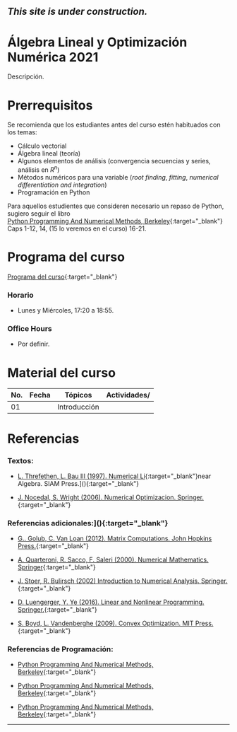 ## *This site is under construction.*

# Álgebra Lineal y Optimización Numérica 2021

Descripción.


# Prerrequisitos

Se recomienda que los estudiantes antes del curso estén habituados con los temas:
* Cálculo vectorial
* Álgebra lineal (teoría)
* Algunos elementos de análisis (convergencia secuencias y series, análisis en $R^n$)
* Métodos numéricos para una variable (*root finding*, *fitting*, *numerical differentiation and integration*)
* Programación en Python

Para aquellos estudientes que consideren necesario un repaso de Python, sugiero seguir el libro <br/>
[Python Programming And Numerical Methods, Berkeley](https://pythonnumericalmethods.berkeley.edu/notebooks/Index.html){:target="_blank"} <br/>
Caps 1-12, 14, (15 lo veremos en el curso) 16-21.

# Programa del curso
<div id='id-programa'/>

[Programa del curso](programa/Programa-opt2021.pdf){:target="_blank"}

### Horario
<div id='id-horario'/>

* Lunes y Miércoles, 17:20 a 18:55.

### Office Hours
<div id='id-office'/>

* Por definir.


# Material del curso
<div id='id-material'/>

  **No.**  | **Fecha**    | **Tópicos**                                                                    | **Actividades**/
  -------- | ------------ | ------------------------------------------------------------------------------ |  -------------------------------------
  01       |              | Introducción                                                                   | 
  

# Referencias
<div id='id-ref'/>

### Textos:

* [L. Threfethen, L. Bau III (1997). Numerical Li](){:target="_blank"}near Algebra. SIAM Press.](){:target="_blank"}

* [J. Nocedal, S. Wright (2006). Numerical Optimizacion. Springer.](){:target="_blank"}

### Referencias adicionales:](){:target="_blank"}

* [G.. Golub, C. Van Loan (2012). Matrix Computations. John Hopkins Press.](){:target="_blank"}

* [A. Quarteroni, R. Sacco, F. Saleri (2000). Numerical Mathematics. Springer](){:target="_blank"}

* [J. Stoer, R. Bulirsch (2002) Introduction to Numerical Analysis. Springer.](){:target="_blank"}

* [D. Luengerger, Y. Ye (2016). Linear and Nonlinear Programming. Springer.](){:target="_blank"}

* [S. Boyd, L. Vandenberghe (2009). Convex Optimization. MIT Press.](){:target="_blank"}

### Referencias de Programación:

* [Python Programming And Numerical Methods, Berkeley](https://pythonnumericalmethods.berkeley.edu/notebooks/Index.html){:target="_blank"}

* [Python Programming And Numerical Methods, Berkeley](https://pythonnumericalmethods.berkeley.edu/notebooks/Index.html){:target="_blank"}

* [Python Programming And Numerical Methods, Berkeley](https://pythonnumericalmethods.berkeley.edu/notebooks/Index.html){:target="_blank"}

---
